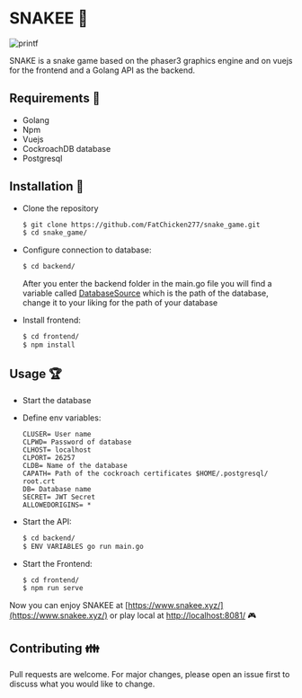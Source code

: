 # SNAKEE :snake:

![printf](https://user-images.githubusercontent.com/60364301/151388149-2726d77e-df6c-40a2-be41-7fe162ae540f.png)

SNAKE is a snake game based on the phaser3 graphics engine and on vuejs for the frontend and a Golang API as the backend.

## Requirements :pencil:

- Golang
- Npm
- Vuejs
- CockroachDB database
- Postgresql

## Installation :wrench:

- Clone the repository
   ```bash
   $ git clone https://github.com/FatChicken277/snake_game.git
   $ cd snake_game/
   ```
- Configure connection to database:
   ```bash
   $ cd backend/
   ```
   After you enter the backend folder in the main.go file you will find a variable called [DatabaseSource](https://github.com/FatChicken277/snake_game/blob/20a15656994b9eb7d5a26ebabf88d587b6a17bb3/backend/main.go#L17) which is the path of the database, change it to your liking for the path of your database

- Install frontend:

   ```bash
   $ cd frontend/
   $ npm install
   ```


## Usage :trophy:

- Start the database
- Define env variables: 
  ``` 
  CLUSER= User name
  CLPWD= Password of database
  CLHOST= localhost
  CLPORT= 26257
  CLDB= Name of the database
  CAPATH= Path of the cockroach certificates $HOME/.postgresql/  root.crt
  DB= Database name
  SECRET= JWT Secret
  ALLOWEDORIGINS= *
  ```
- Start the API:

  ```bash
  $ cd backend/
  $ ENV VARIABLES go run main.go
  ```
- Start the Frontend:

  ```bash
  $ cd frontend/
  $ npm run serve
  ```

Now you can enjoy SNAKEE at [https://www.snakee.xyz/](https://www.snakee.xyz/) or play local at [http://localhost:8081/](http://localhost:8081/) :video_game:

## Contributing :family:
Pull requests are welcome. For major changes, please open an issue first to discuss what you would like to change.
